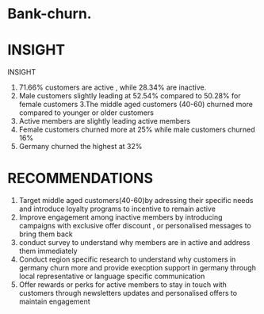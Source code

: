 # Bank-churn.
# INSIGHT
INSIGHT
1. 71.66% customers are active , while 28.34% are inactive.
2. Male customers slightly leading at 52.54% compared to 50.28% for female customers
3.The middle aged customers (40-60) churned more compared to younger or older customers
4. Active members are slightly leading active members 
5. Female customers churned more at 25% while male customers churned 16%
6. Germany churned the highest at 32%

# RECOMMENDATIONS
1. Target middle aged customers(40-60)by adressing their specific needs and introduce loyalty programs to incentive to remain active
2. Improve engagement among inactive members by introducing campaigns with exclusive offer discount , or personalised messages to bring them back
3. conduct survey to understand why members are in active and address them immediately
4. Conduct region specific research to understand why customers in germany churn more and provide execption support in germany through local representative or 
language specific communication
5. Offer rewards or perks for active members to stay in touch with customers through newsletters updates and personalised offers to maintain engagement
